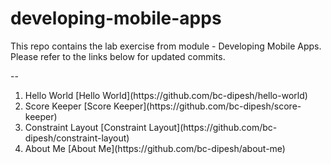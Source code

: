 # developing-mobile-apps
This repo contains the lab exercise from module - Developing Mobile Apps.
Please refer to the links below for updated commits.

--

<ol>
<li>Hello World [Hello World](https://github.com/bc-dipesh/hello-world)</li>
<li>Score Keeper [Score Keeper](https://github.com/bc-dipesh/score-keeper)</li>
<li>Constraint Layout [Constraint Layout](https://github.com/bc-dipesh/constraint-layout)</li>
<li>About Me [About Me](https://github.com/bc-dipesh/about-me)</li>
</ol>
